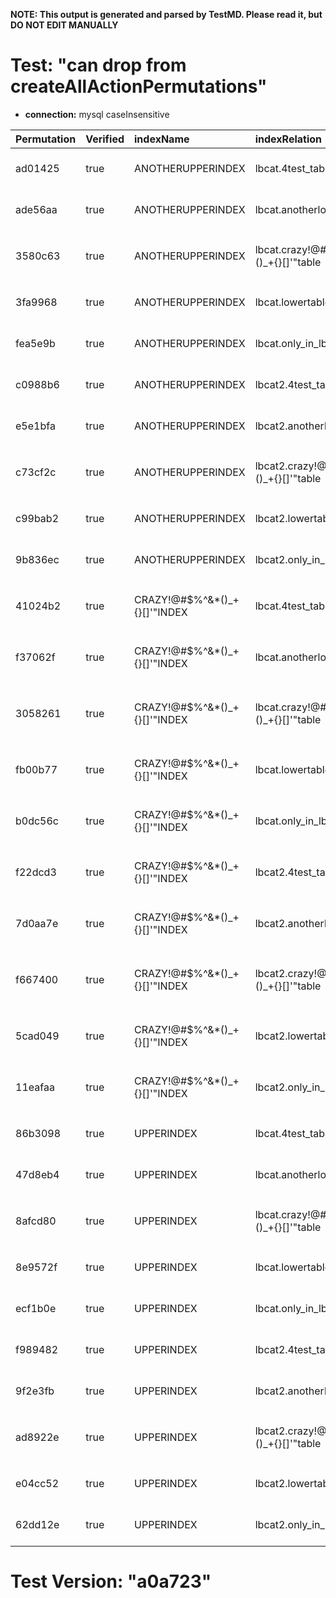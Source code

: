 **NOTE: This output is generated and parsed by TestMD. Please read it, but DO NOT EDIT MANUALLY**

# Test: "can drop from createAllActionPermutations" #

- **connection:** mysql caseInsensitive

| Permutation | Verified | indexName                     | indexRelation                        | indexSchema | OPERATIONS
| :---------- | :------- | :---------------------------- | :----------------------------------- | :---------- | :------
| ad01425     | true     | ANOTHERUPPERINDEX             | lbcat.4test_table                    | null        | **plan**: DROP INDEX `ANOTHERUPPERINDEX` ON `lbcat`.`4test_table`
| ade56aa     | true     | ANOTHERUPPERINDEX             | lbcat.anotherlowertable              | null        | **plan**: DROP INDEX `ANOTHERUPPERINDEX` ON `lbcat`.`anotherlowertable`
| 3580c63     | true     | ANOTHERUPPERINDEX             | lbcat.crazy!@#\$%^&*()_+{}[]'"table  | null        | **plan**: DROP INDEX `ANOTHERUPPERINDEX` ON `lbcat`.`crazy!@#\$%^&*()_+{}[]'"table`
| 3fa9968     | true     | ANOTHERUPPERINDEX             | lbcat.lowertable                     | null        | **plan**: DROP INDEX `ANOTHERUPPERINDEX` ON `lbcat`.`lowertable`
| fea5e9b     | true     | ANOTHERUPPERINDEX             | lbcat.only_in_lbcat                  | null        | **plan**: DROP INDEX `ANOTHERUPPERINDEX` ON `lbcat`.`only_in_lbcat`
| c0988b6     | true     | ANOTHERUPPERINDEX             | lbcat2.4test_table                   | null        | **plan**: DROP INDEX `ANOTHERUPPERINDEX` ON `lbcat2`.`4test_table`
| e5e1bfa     | true     | ANOTHERUPPERINDEX             | lbcat2.anotherlowertable             | null        | **plan**: DROP INDEX `ANOTHERUPPERINDEX` ON `lbcat2`.`anotherlowertable`
| c73cf2c     | true     | ANOTHERUPPERINDEX             | lbcat2.crazy!@#\$%^&*()_+{}[]'"table | null        | **plan**: DROP INDEX `ANOTHERUPPERINDEX` ON `lbcat2`.`crazy!@#\$%^&*()_+{}[]'"table`
| c99bab2     | true     | ANOTHERUPPERINDEX             | lbcat2.lowertable                    | null        | **plan**: DROP INDEX `ANOTHERUPPERINDEX` ON `lbcat2`.`lowertable`
| 9b836ec     | true     | ANOTHERUPPERINDEX             | lbcat2.only_in_lbcat2                | null        | **plan**: DROP INDEX `ANOTHERUPPERINDEX` ON `lbcat2`.`only_in_lbcat2`
| 41024b2     | true     | CRAZY!@#\$%^&*()_+{}[]'"INDEX | lbcat.4test_table                    | null        | **plan**: DROP INDEX `CRAZY!@#\$%^&*()_+{}[]'"INDEX` ON `lbcat`.`4test_table`
| f37062f     | true     | CRAZY!@#\$%^&*()_+{}[]'"INDEX | lbcat.anotherlowertable              | null        | **plan**: DROP INDEX `CRAZY!@#\$%^&*()_+{}[]'"INDEX` ON `lbcat`.`anotherlowertable`
| 3058261     | true     | CRAZY!@#\$%^&*()_+{}[]'"INDEX | lbcat.crazy!@#\$%^&*()_+{}[]'"table  | null        | **plan**: DROP INDEX `CRAZY!@#\$%^&*()_+{}[]'"INDEX` ON `lbcat`.`crazy!@#\$%^&*()_+{}[]'"table`
| fb00b77     | true     | CRAZY!@#\$%^&*()_+{}[]'"INDEX | lbcat.lowertable                     | null        | **plan**: DROP INDEX `CRAZY!@#\$%^&*()_+{}[]'"INDEX` ON `lbcat`.`lowertable`
| b0dc56c     | true     | CRAZY!@#\$%^&*()_+{}[]'"INDEX | lbcat.only_in_lbcat                  | null        | **plan**: DROP INDEX `CRAZY!@#\$%^&*()_+{}[]'"INDEX` ON `lbcat`.`only_in_lbcat`
| f22dcd3     | true     | CRAZY!@#\$%^&*()_+{}[]'"INDEX | lbcat2.4test_table                   | null        | **plan**: DROP INDEX `CRAZY!@#\$%^&*()_+{}[]'"INDEX` ON `lbcat2`.`4test_table`
| 7d0aa7e     | true     | CRAZY!@#\$%^&*()_+{}[]'"INDEX | lbcat2.anotherlowertable             | null        | **plan**: DROP INDEX `CRAZY!@#\$%^&*()_+{}[]'"INDEX` ON `lbcat2`.`anotherlowertable`
| f667400     | true     | CRAZY!@#\$%^&*()_+{}[]'"INDEX | lbcat2.crazy!@#\$%^&*()_+{}[]'"table | null        | **plan**: DROP INDEX `CRAZY!@#\$%^&*()_+{}[]'"INDEX` ON `lbcat2`.`crazy!@#\$%^&*()_+{}[]'"table`
| 5cad049     | true     | CRAZY!@#\$%^&*()_+{}[]'"INDEX | lbcat2.lowertable                    | null        | **plan**: DROP INDEX `CRAZY!@#\$%^&*()_+{}[]'"INDEX` ON `lbcat2`.`lowertable`
| 11eafaa     | true     | CRAZY!@#\$%^&*()_+{}[]'"INDEX | lbcat2.only_in_lbcat2                | null        | **plan**: DROP INDEX `CRAZY!@#\$%^&*()_+{}[]'"INDEX` ON `lbcat2`.`only_in_lbcat2`
| 86b3098     | true     | UPPERINDEX                    | lbcat.4test_table                    | null        | **plan**: DROP INDEX `UPPERINDEX` ON `lbcat`.`4test_table`
| 47d8eb4     | true     | UPPERINDEX                    | lbcat.anotherlowertable              | null        | **plan**: DROP INDEX `UPPERINDEX` ON `lbcat`.`anotherlowertable`
| 8afcd80     | true     | UPPERINDEX                    | lbcat.crazy!@#\$%^&*()_+{}[]'"table  | null        | **plan**: DROP INDEX `UPPERINDEX` ON `lbcat`.`crazy!@#\$%^&*()_+{}[]'"table`
| 8e9572f     | true     | UPPERINDEX                    | lbcat.lowertable                     | null        | **plan**: DROP INDEX `UPPERINDEX` ON `lbcat`.`lowertable`
| ecf1b0e     | true     | UPPERINDEX                    | lbcat.only_in_lbcat                  | null        | **plan**: DROP INDEX `UPPERINDEX` ON `lbcat`.`only_in_lbcat`
| f989482     | true     | UPPERINDEX                    | lbcat2.4test_table                   | null        | **plan**: DROP INDEX `UPPERINDEX` ON `lbcat2`.`4test_table`
| 9f2e3fb     | true     | UPPERINDEX                    | lbcat2.anotherlowertable             | null        | **plan**: DROP INDEX `UPPERINDEX` ON `lbcat2`.`anotherlowertable`
| ad8922e     | true     | UPPERINDEX                    | lbcat2.crazy!@#\$%^&*()_+{}[]'"table | null        | **plan**: DROP INDEX `UPPERINDEX` ON `lbcat2`.`crazy!@#\$%^&*()_+{}[]'"table`
| e04cc52     | true     | UPPERINDEX                    | lbcat2.lowertable                    | null        | **plan**: DROP INDEX `UPPERINDEX` ON `lbcat2`.`lowertable`
| 62dd12e     | true     | UPPERINDEX                    | lbcat2.only_in_lbcat2                | null        | **plan**: DROP INDEX `UPPERINDEX` ON `lbcat2`.`only_in_lbcat2`

# Test Version: "a0a723" #